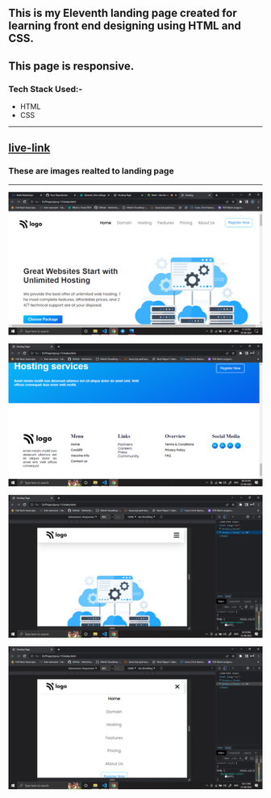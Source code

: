 ##  This is my Eleventh landing page created for learning front end designing using HTML and CSS.

##  This page is responsive.

### Tech Stack Used:-
-   HTML
-   CSS

--- 
##  [live-link](https://hositing-landing-page.netlify.app/)


### These are images realted to landing page
---

![Image](img/Screenshot%20(454).png)

![Image](img/Screenshot%20(416).png)

![Image](img/Screenshot%20(418).png)

![Image](img/Screenshot%20(419).png)